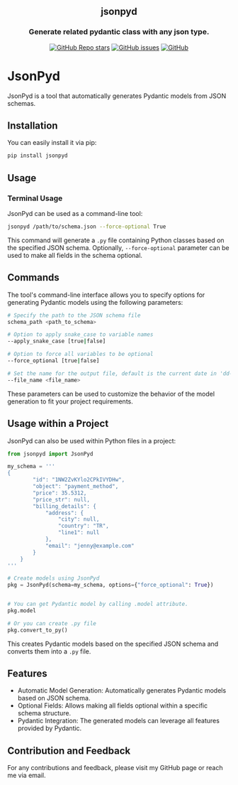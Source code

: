 <div align="center">
  <h2>jsonpyd</h2>
  <h3>Generate related pydantic class with any json type.</h3>
  <a href="https://github.com/sinantan/jsonpyd/stargazers"><img alt="GitHub Repo stars" src="https://img.shields.io/github/stars/sinantan/jsonpyd"></a>
  <a href="https://github.com/sinantan/jsonpyd/issues"><img alt="GitHub issues" src="https://img.shields.io/github/issues/sinantan/jsonpyd"></a>
  <a href="https://github.com/sinantan/jsonpyd/blob/main/LICENSE"><img alt="GitHub" src="https://img.shields.io/github/license/sinantan/jsonpyd"></a>
</div>



# JsonPyd

JsonPyd is a tool that automatically generates Pydantic models from JSON schemas.

## Installation

You can easily install it via pip:

```bash
pip install jsonpyd
```

## Usage

### Terminal Usage

JsonPyd can be used as a command-line tool:

```bash
jsonpyd /path/to/schema.json --force-optional True
```

This command will generate a `.py` file containing Python classes based on the specified JSON schema. Optionally, `--force-optional` parameter can be used to make all fields in the schema optional.

## Commands

The tool's command-line interface allows you to specify options for generating Pydantic models using the following parameters:

```bash
# Specify the path to the JSON schema file
schema_path <path_to_schema>

# Option to apply snake_case to variable names
--apply_snake_case [true|false]

# Option to force all variables to be optional
--force_optional [true|false]

# Set the name for the output file, default is the current date in 'dd-mm-yyyy_schema' format
--file_name <file_name>
```

These parameters can be used to customize the behavior of the model generation to fit your project requirements.

## Usage within a Project

JsonPyd can also be used within Python files in a project:

```python
from jsonpyd import JsonPyd

my_schema = '''
{
        "id": "1NW2ZvKYlo2CPkIVYDHw",
        "object": "payment_method",
        "price": 35.5312,
        "price_str": null,
        "billing_details": {
            "address": {
                "city": null,
                "country": "TR",
                "line1": null
            },
            "email": "jenny@example.com"
        }
    }
'''

# Create models using JsonPyd
pkg = JsonPyd(schema=my_schema, options={"force_optional": True})


# You can get Pydantic model by calling .model attribute.
pkg.model

# Or you can create .py file
pkg.convert_to_py()

```

This creates Pydantic models based on the specified JSON schema and converts them into a `.py` file.

## Features

* Automatic Model Generation: Automatically generates Pydantic models based on JSON schema.
* Optional Fields: Allows making all fields optional within a specific schema structure.
* Pydantic Integration: The generated models can leverage all features provided by Pydantic.

## Contribution and Feedback

For any contributions and feedback, please visit my GitHub page or reach me via email.
